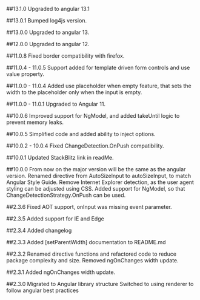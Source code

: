 ##13.1.0
Upgraded to angular 13.1

##13.0.1
Bumped log4js version.

##13.0.0
Upgraded to angular 13.

##12.0.0
Upgraded to angular 12.

##11.0.8
Fixed border compatibility with firefox.

##11.0.4 - 11.0.5
Support added for template driven form controls and use value property.

##11.0.0 - 11.0.4
Added use placeholder when empty feature, that sets the width to the placeholder only when the input is empty.

##11.0.0 - 11.0.1
Upgraded to Angular 11.

##10.0.6
Improved support for NgModel, and added takeUntil logic to prevent memory leaks.

##10.0.5
Simplified code and added ability to inject options.

##10.0.2 - 10.0.4
Fixed ChangeDetection.OnPush compatibility.

##10.0.1
Updated StackBlitz link in readMe.

##10.0.0
From now on the major version will be the same as the angular version.
Renamed directive from AutoSizeInput to autoSizeInput, to match Angular Style Guide.
Remove Internet Explorer detection, as the user agent styling can be adjusted using CSS.
Added support for NgModel, so that ChangeDetectionStrategy.OnPush can be used.

##2.3.6
Fixed AOT support, onInput was missing event parameter.

##2.3.5
Added support for IE and Edge

##2.3.4
Added changelog

##2.3.3
Added [setParentWidth] documentation to README.md

##2.3.2
Renamed directive functions and refactored code to reduce package complexity and size.
Removed ngOnChanges width update.

##2.3.1
Added ngOnChanges width update.

##2.3.0
Migrated to Angular library structure
Switched to using renderer to follow angular best practices
